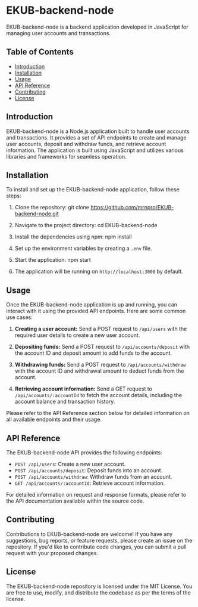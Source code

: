 # EKUB-backend-node

EKUB-backend-node is a backend application developed in JavaScript for managing user accounts and transactions.

## Table of Contents
- [Introduction](#introduction)
- [Installation](#installation)
- [Usage](#usage)
- [API Reference](#api-reference)
- [Contributing](#contributing)
- [License](#license)

## Introduction
EKUB-backend-node is a Node.js application built to handle user accounts and transactions. It provides a set of API endpoints to create and manage user accounts, deposit and withdraw funds, and retrieve account information. The application is built using JavaScript and utilizes various libraries and frameworks for seamless operation.

## Installation
To install and set up the EKUB-backend-node application, follow these steps:

1. Clone the repository:
   git clone https://github.com/mrnpro/EKUB-backend-node.git
2. Navigate to the project directory:
   cd EKUB-backend-node
3. Install the dependencies using npm:
   npm install
4. Set up the environment variables by creating a `.env` file.

5. Start the application:
   npm start
6. The application will be running on `http://localhost:3000` by default.

## Usage
Once the EKUB-backend-node application is up and running, you can interact with it using the provided API endpoints. Here are some common use cases:

1. **Creating a user account:** Send a POST request to `/api/users` with the required user details to create a new user account.

2. **Depositing funds:** Send a POST request to `/api/accounts/deposit` with the account ID and deposit amount to add funds to the account.

3. **Withdrawing funds:** Send a POST request to `/api/accounts/withdraw` with the account ID and withdrawal amount to deduct funds from the account.

4. **Retrieving account information:** Send a GET request to `/api/accounts/:accountId` to fetch the account details, including the account balance and transaction history.

Please refer to the API Reference section below for detailed information on all available endpoints and their usage.

## API Reference
The EKUB-backend-node API provides the following endpoints:

- `POST /api/users`: Create a new user account.
- `POST /api/accounts/deposit`: Deposit funds into an account.
- `POST /api/accounts/withdraw`: Withdraw funds from an account.
- `GET /api/accounts/:accountId`: Retrieve account information.

For detailed information on request and response formats, please refer to the API documentation available within the source code.

## Contributing
Contributions to EKUB-backend-node are welcome! If you have any suggestions, bug reports, or feature requests, please create an issue on the repository. If you'd like to contribute code changes, you can submit a pull request with your proposed changes.

## License
The EKUB-backend-node repository is licensed under the MIT License. You are free to use, modify, and distribute the codebase as per the terms of the license.
